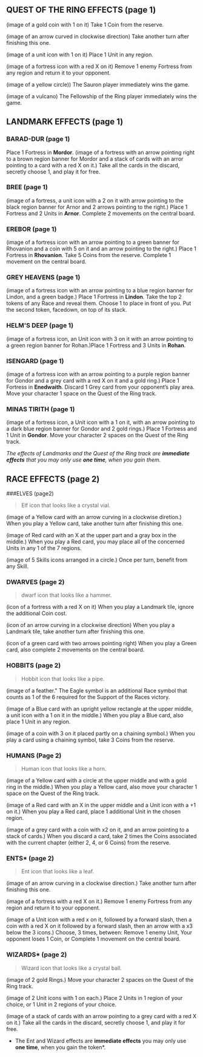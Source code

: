 ## QUEST OF THE RING EFFECTS (page 1)
(image of a gold coin with   1 on it) Take 1 Coin from the reserve.

(image of an arrow curved in clockwise direction) Take another turn after finishing this one.

(image of a unit icon with 1 on it) Place 1 Unit in any region.

(image of a fortress icon with a red X on it)  Remove 1 enemy Fortress from any region and return it to your opponent.

(image of a yellow circle)) The Sauron player immediately wins the game.

(image of a vulcano) The Fellowship of the Ring player immediately wins the game.

## LANDMARK EFFECTS (page 1)

### BARAD-DUR (page 1)

Place 1 Fortress in **Mordor**.
(image of a fortress with an arrow pointing right to a brown region banner for Mordor and a stack of cards with an arror pointing to a card with a red X on it.) Take all the cards in the discard, secretly choose 1, and play it for free. 

### BREE (page 1)

(image of a fortress, a unit icon with a 2 on it with arrow pointing to the black region banner for Arnor and 2 arrows pointing to the right.) Place 1 Fortress and 2 Units in **Arnor**.
Complete 2 movements on the central board.

### EREBOR (page 1)

(image of a fortress icon with an arrow pointing to a green banner for Rhovanion and a coin with 5 on it and an arrow pointing to the right.) Place 1 Fortress in **Rhovanion**.
Take 5 Coins from the reserve.
Complete 1 movement on the central board.

### GREY HEAVENS (page 1)

(image of a fortress icon with an arrow pointing to a blue region banner for Lindon, and a green badge.) Place 1 Fortress in **Lindon**.
Take the top 2 tokens of any Race and reveal them. Choose 1 to place in front of you. Put the second token, facedown, on top of its stack.

### HELM'S DEEP (page 1)

(image of a fortress icon, an Unit icon with 3 on it with an arrow pointing to a green region banner for Rohan.)Place 1 Fortress and 3 Units in **Rohan**.

### ISENGARD (page 1)

(image of a fortress icon with an arrow pointing to a purple region banner for Gondor and a grey card with a red X on it and a gold ring.) Place 1 Fortress in **Enedwaith**.
Discard 1 Grey card from your opponent’s play area.
Move your character 1 space on the Quest of the Ring track.

### MINAS TIRITH (page 1)

(image of a fortress icon, a Unit icon with a 1 on it, with an arrow pointing to a dark blue region banner for Gondor and 2 gold rings.) Place 1 Fortress and 1 Unit in **Gondor**.
Move your character 2 spaces on the Quest of the Ring track.

*The effects of Landmarks and the Quest of the Ring track are **immediate effects** that you may only use **one time**,
when you gain them.*

## RACE EFFECTS (page 2)

###ELVES (page2)

>Elf icon that looks like a crystal vial.

(image of a Yellow card with an arrow curving in a clockwise diretion.) When you play a Yellow card, take another turn after finishing this one.

(image of Red card with an X at the upper part and a gray box in the middle.) When you play a Red card, you may place all of the concerned Units in any 1 of the 7 regions.

(image of 5 Skills icons arranged in a circle.) Once per turn, benefit from any Skill.

### DWARVES (page 2)

> dwarf icon that looks like a hammer.

(icon of a fortress with a red X on it) When you play a Landmark tile, ignore the additional Coin cost.

(icon of an arrow curving in a clockwise direction) When you play a Landmark tile, take another turn after finishing this one.

(icon of a green card with two arrows pointing right) When you play a Green card, also complete 2 movements on the central board.

### HOBBITS (page 2)

> Hobbit icon that looks like a pipe.

(image of a feather." The Eagle symbol is an additional Race symbol that counts as 1 of the 6 required for the Support of the Races victory.

(image of a Blue card with an upright yellow rectangle at the upper middle, a unit icon with a 1 on it in the middle.) When you play a Blue card, also place 1 Unit in any region.

(image of a coin with 3 on it placed partly on a chaining symbol.) When you play a card using a chaining symbol, take 3 Coins from the reserve.

### HUMANS (Page 2)

> Human icon that looks like a horn.

(image of a Yellow card with a circle at the upper middle and with a gold ring in the middle.) When you play a Yellow card, also move your character 1 space on the Quest of the Ring track.

(image of a Red card with an X in the upper middle and a Unit icon with a +1 on it.) When you play a Red card, place 1 additional Unit in the chosen region.

(image of a grey card with a coin with x2 on it, and an arrow pointing to a stack of cards.) When you discard a card, take 2 times the Coins associated with the current chapter (either 2, 4, or 6 Coins) from the reserve.

### ENTS* (page 2)

> Ent icon that looks like a leaf.

(image of an arrow curving in a clockwise direction.) Take another turn after finishing this one.

(image of a fortress with a red X on it.) Remove 1 enemy Fortress from any region and return it to your opponent.

(image of a Unit icon with a red x on it, followed by a forward slash, then a coin with a red X on it followed by a forward slash, then an arrow with a x3 below the 3 icons.) Choose, 3 times, between: Remove 1 enemy Unit, Your opponent loses 1 Coin, or Complete 1 movement on the central board.

### WIZARDS* (page 2)

> Wizard icon that looks like a crystal ball.

(image of 2 gold Rings.) Move your character 2 spaces on the Quest of the Ring track.

(image of 2 Unit icons with 1 on each.) Place 2 Units in 1 region of your choice, or 1 Unit in 2 regions of your choice.

(image of a stack of cards with an arrow pointing to a grey card with a red X on it.) Take all the cards in the discard, secretly choose 1, and play it for free.

* The Ent and Wizard effects are **immediate effects** you may only use **one time**, when you gain the token*.
